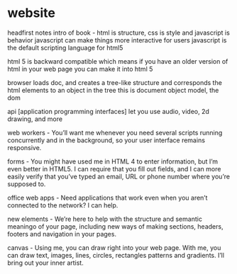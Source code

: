 # website
headfirst notes
intro of book - 
html is structure, css is style and javascript is behavior
javascript can make things more interactive for users
javascript is the default scripting language for html5
 <script src="lounge.js"></script>
html 5 is backward compatible which means if you have an older version of html in your web page you can make it into html 5

browser loads doc, and creates a tree-like structure and corresponds the html elements to an object in the tree
this is document object model, the dom

api [application programming interfaces] let you use audio, video, 2d drawing, and more

web workers - You’ll want me whenever you need several scripts running concurrently and in the background, so your user interface remains responsive.

forms - You might have used me in HTML 4 to enter information, but I’m even better in HTML5. I can require that you fill out fields, and I can more easily verify that you’ve typed an email, URL or phone number where you’re supposed to.

office web apps - Need applications that work even when you aren’t connected to the network? I can help.

new elements - We’re here to help with the structure and semantic meaningo of your page, including new ways of making sections, headers, footers and navigation in your pages.

canvas - Using me, you can draw right into your web page. With me, you can draw text, images, lines, circles, rectangles patterns and gradients. I’ll bring out your inner artist.